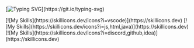 [![Typing SVG](https://readme-typing-svg.demolab.com?font=Fira+Code&pause=1000&center=true&width=435&lines=Hello+there!;I'm+Matt!)](https://git.io/typing-svg)
</p>
[![My Skills](https://skillicons.dev/icons?i=vscode)](https://skillicons.dev)
[![My Skills](https://skillicons.dev/icons?i=js,html,java)](https://skillicons.dev)
[![My Skills](https://skillicons.dev/icons?i=discord,github,idea)](https://skillicons.dev)

</p>

<!--
**mawimmer/mawimmer** is a ✨ _special_ ✨ repository because its `README.md` (this file) appears on your GitHub profile.

Here are some ideas to get you started:

- 🔭 I’m currently working on ...
- 🌱 I’m currently learning ...
- 👯 I’m looking to collaborate on ...
- 🤔 I’m looking for help with ...
- 💬 Ask me about ...
- 📫 How to reach me: ...
- 😄 Pronouns: ...
- ⚡ Fun fact: ...
-->
